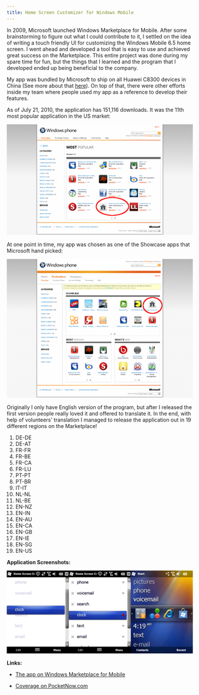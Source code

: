 ```yaml
---
title: Home Screen Customizer for Windows Mobile
---
```

In 2009, Microsoft launched Windows Marketplace for Mobile. After some
brainstorming to figure out what I could contribute to it, I settled on the
idea of writing a touch friendly UI for customizing the Windows Mobile 6.5 home
screen. I went ahead and developed a tool that is easy to use and achieved
great success on the Marketplace. This entire project was done during my spare
time for fun, but the things that I learned and the program that I developed
ended up being beneficial to the company.

My app was bundled by Microsoft to ship on all Huawei C8300 devices in China
(See more about that [here][1]). On top of that, there were other efforts
inside my team where people used my app as a reference to develop their
features.

As of July 21, 2010, the application has 151,116 downloads. It was the 11th
most popular application in the US market:

[![](/images/Most-Popular-US-Feb-24-2010-800x475.png)](/images/Most-Popular-US-Feb-24-2010.png)

At one point in time, my app was chosen as one of the Showcase apps that
Microsoft hand picked:

[![](/images/Showcase-800x595.png)](/images/Showcase.png)

Originally I only have English version of the program, but after I released the
first version people really loved it and offered to translate it. In the end,
with help of volunteers' translation I managed to release the application out
in 19 different regions on the Marketplace!

1. DE-DE
1. DE-AT
1. FR-FR
1. FR-BE
1. FR-CA
1. FR-LU
1. PT-PT
1. PT-BR
1. IT-IT
1. NL-NL
1. NL-BE
1. EN-NZ
1. EN-IN
1. EN-AU
1. EN-CA
1. EN-GB
1. EN-IE
1. EN-SG
1. EN-US

**Application Screenshots:**

![](/images/screenshotsp.png)

**Links:**
	
- [The app on Windows Marketplace for Mobile][2]
- [Coverage on PocketNow.com][3]


  [1]: /2011/03/27/home-screen-customizer-found-on-microsoft-china/
  [2]: http://marketplace.windowsphone.com/details.aspx?appId=da4e3a1c-f15e-4b6d-ac1e-0dd6855ffb61
  [3]: http://pocketnow.com/tweaks-hacks/i-want-my-recent-programs
